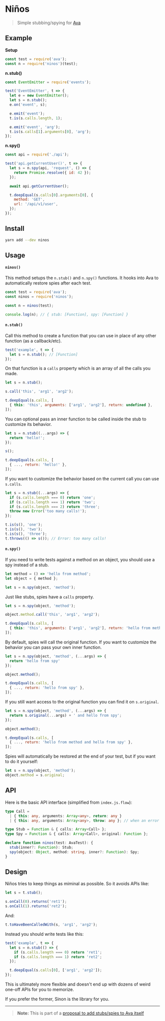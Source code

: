 # Niños

> Simple stubbing/spying for [Ava](https://ava.li)

## Example

**Setup**

```js
const test = require('ava');
const n = require('ninos')(test);
```

**n.stub()**

```js
const EventEmitter = require('events');

test('EventEmitter', t => {
  let e = new EventEmitter();
  let s = n.stub();
  e.on('event', s);

  e.emit('event');
  t.is(s.calls.length, 1);

  e.emit('event', 'arg');
  t.is(s.calls[1].arguments[0], 'arg');
});
```

**n.spy()**

```js
const api = require('./api');

test('api.getCurrentUser()', t => {
  let s = n.spy(api, 'request', () => {
    return Promise.resolve({ id: 42 });
  });

  await api.getCurrentUser();

  t.deepEqual(s.calls[0].arguments[0], {
    method: 'GET',
    url: '/api/v1/user',
  });
});
```

## Install

```sh
yarn add --dev ninos
```

## Usage

#### `ninos()`

This method setups the `n.stub()` and `n.spy()` functions. It hooks into Ava to
automatically restore spies after each test.

```js
const test = require('ava');
const ninos = require('ninos');

const n = ninos(test);

console.log(n); // { stub: [Function], spy: [Function] }
```

#### `n.stub()`

Call this method to create a function that you can use in place of any other
function (as a callback/etc).

```js
test('example', t => {
  let s = n.stub(); // [Function]
});
```

On that function is a `calls` property which is an array of all the calls you
made.

```js
let s = n.stub();

s.call('this', 'arg1', 'arg2');

t.deepEqual(s.calls, [
  { this: 'this', arguments: ['arg1', 'arg2'], return: undefined },
]);
```

You can optional pass an inner function to be called inside the stub to
customize its behavior.

```js
let s = n.stub((...args) => {
  return 'hello!';
});

s();

t.deepEqual(s.calls, [
  { ..., return: 'hello!' },
]);
```

If you want to customize the behavior based on the current call you can use
`s.calls`.

```js
let s = n.stub((...args) => {
  if (s.calls.length === 0) return 'one';
  if (s.calls.length === 1) return 'two';
  if (s.calls.length === 2) return 'three';
  throw new Error('too many calls!');
});

t.is(s(), 'one');
t.is(s(), 'two');
t.is(s(), 'three');
t.throws(() => s()); // Error: too many calls!
```

#### `n.spy()`

If you need to write tests against a method on an object, you should use a spy
instead of a stub.

```js
let method = () => 'hello from method';
let object = { method };

let s = n.spy(object, 'method');
```

Just like stubs, spies have a `calls` property.

```js
let s = n.spy(object, 'method');

object.method.call('this', 'arg1', 'arg2');

t.deepEqual(s.calls, [
  { this: 'this', arguments: ['arg1', 'arg2'], return: 'hello from method'; },
]);
```

By default, spies will call the original function. If you want to customize the
behavior you can pass your own inner function.

```js
let s = n.spy(object, 'method', (...args) => {
  return 'hello from spy'
});

object.method();

t.deepEqual(s.calls, [
  { ..., return: 'hello from spy' },
]);
```

If you still want access to the original function you can find it on
`s.original`.

```js
let s = n.spy(object, 'method', (...args) => {
  return s.original(...args) + ' and hello from spy';
});

object.method();

t.deepEqual(s.calls, [
  { ..., return: 'hello from method and hello from spy' },
]);
```

Spies will automatically be restored at the end of your test, but if you want
to do it yourself:

```js
let s = n.spy(object, 'method');
object.method = s.original;
```

## API

Here is the basic API interface (simplified from `index.js.flow`):

```ts
type Call =
  | { this: any, arguments: Array<any>, return: any }
  | { this: any, arguments: Array<any>, throw: any }; // when an error was thrown

type Stub = Function & { calls: Array<Call> };
type Spy = Function & { calls: Array<Call>, original: Function };

declare function ninos(test: AvaTest): {
  stub(inner?: Function): Stub;
  spy(object: Object, method: string, inner?: Function): Spy;
}
```

## Design

Niños tries to keep things as miminal as possible. So it avoids APIs like:

```js
let s = t.stub();

s.onCall(0).returns('ret1');
s.onCall(1).returns('ret2');
```

And:

```js
t.toHaveBeenCalledWith(s, 'arg1', 'arg2');
```

Instead you should write tests like this:

```js
test('example', t => {
  let s = n.stub(() => {
    if (s.calls.length === 0) return 'ret1';
    if (s.calls.length === 1) return 'ret2';
  });

  t.deepEqual(s.calls[0], ['arg1', 'arg2']);
});
```

This is ultimately more flexible and doesn't end up with dozens of weird
one-off APIs for you to memorize.

If you prefer the former, Sinon is the library for you.

---

> **Note:** This is part of a [proposal to add stubs/spies to Ava itself](https://github.com/avajs/ava/issues/1825)
